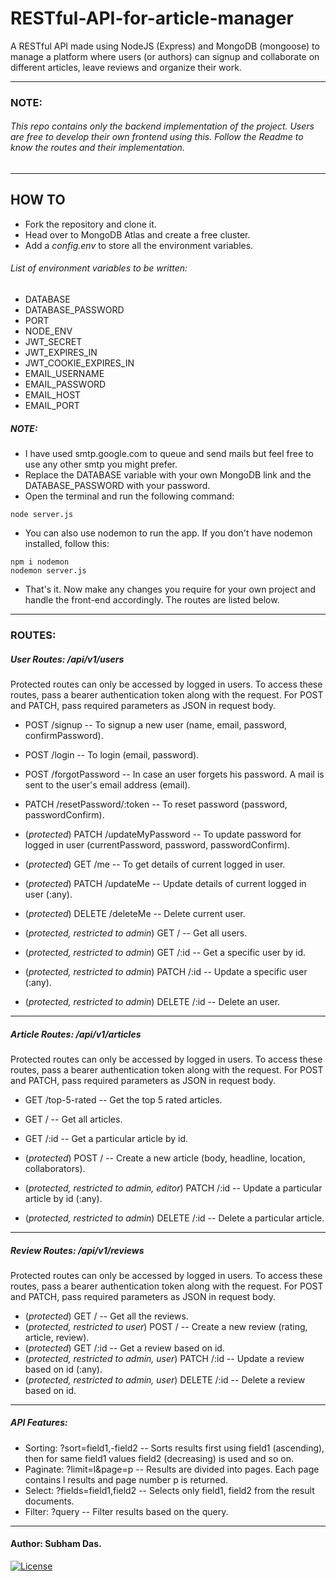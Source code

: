 # RESTful-API-for-article-manager

A RESTful API made using NodeJS (Express) and MongoDB (mongoose) to manage a platform where users (or authors) can signup and collaborate on different articles, leave reviews and organize their work. 

------------------------------------------------------------------------------------------------------------------------------------------
### NOTE: 

###### This repo contains only the backend implementation of the project. Users are free to develop their own frontend using this. Follow the Readme to know the routes and their implementation.

-------------------------------------------------------------------------------------------------------------------------------------

## HOW TO

- Fork the repository and clone it.
- Head over to MongoDB Atlas and create a free cluster.
- Add a *config.env* to store all the environment variables.
###### List of environment variables to be written:
- DATABASE
- DATABASE_PASSWORD
- PORT
- NODE_ENV
- JWT_SECRET
- JWT_EXPIRES_IN
- JWT_COOKIE_EXPIRES_IN
- EMAIL_USERNAME
- EMAIL_PASSWORD
- EMAIL_HOST
- EMAIL_PORT

##### NOTE: 
- I have used smtp.google.com to queue and send mails but feel free to use any other smtp you might prefer. 
- Replace the DATABASE variable with your own MongoDB link and the DATABASE_PASSWORD with your password.
- Open the terminal and run the following command:
```
node server.js
```
- You can also use nodemon to run the app. If you don't have nodemon installed, follow this:
```
npm i nodemon
nodemon server.js
```
- That's it. Now make any changes you require for your own project and handle the front-end accordingly. The routes are listed below.

--------------------------------------------------------------------------------------------------------------

### ROUTES:

##### User Routes: /api/v1/users

Protected routes can only be accessed by logged in users. To access these routes, pass a bearer authentication token along with the request.
For POST and PATCH, pass required parameters as JSON in request body.

- POST /signup                  -- To signup a new user (name, email, password, confirmPassword).
- POST /login                   -- To login (email, password).
- POST /forgotPassword          -- In case an user forgets his password. A mail is sent to the user's email address (email).
- PATCH /resetPassword/:token   -- To reset password (password, passwordConfirm).

- (*protected*) PATCH /updateMyPassword -- To update password for logged in user (currentPassword, password, passwordConfirm).
- (*protected*) GET /me                 -- To get details of current logged in user.
- (*protected*) PATCH /updateMe         -- Update details of current logged in user (:any).
- (*protected*) DELETE /deleteMe        -- Delete current user.

- (*protected, restricted to admin*) GET /        -- Get all users.
- (*protected, restricted to admin*) GET /:id     -- Get a specific user by id.
- (*protected, restricted to admin*) PATCH /:id   -- Update a specific user (:any).
- (*protected, restricted to admin*) DELETE /:id  -- Delete an user.

------------------------------------------------------------------------------------------------------------------------------------

##### Article Routes: /api/v1/articles

Protected routes can only be accessed by logged in users. To access these routes, pass a bearer authentication token along with the request.
For POST and PATCH, pass required parameters as JSON in request body.

- GET /top-5-rated                                      -- Get the top 5 rated articles.
- GET /                                                 -- Get all articles.
- GET /:id                                              -- Get a particular article by id.

- (*protected*) POST /                                    -- Create a new article (body, headline, location, collaborators).
- (*protected, restricted to admin, editor*)  PATCH /:id  -- Update a particular article by id (:any).
- (*protected, restricted to admin*) DELETE /:id          -- Delete a particular article.

--------------------------------------------------------------------------------------------------------------------------------------

##### Review Routes: /api/v1/reviews

Protected routes can only be accessed by logged in users. To access these routes, pass a bearer authentication token along with the request.
For POST and PATCH, pass required parameters as JSON in request body.

- (*protected*) GET /                                   -- Get all the reviews.
- (*protected, restricted to user*) POST /              -- Create a new review (rating, article, review).
- (*protected*) GET /:id                                -- Get a review based on id.
- (*protected, restricted to admin, user*) PATCH /:id   -- Update a review based on id (:any).
- (*protected, restricted to admin, user*) DELETE /:id  -- Delete a review based on id.

-----------------------------------------------------------------------------------------------------------------------------------------

##### API Features: 

- Sorting: ?sort=field1,-field2       --  Sorts results first using field1 (ascending), then for same field1 values field2 (decreasing) is used and so on.
- Paginate: ?limit=l&page=p           --  Results are divided into pages. Each page contains l results and page number p is returned.
- Select: ?fields=field1,field2       --  Selects only field1, field2 from the result documents.
- Filter: ?query                      --  Filter results based on the query.

---------------------------------------------------------------------------------------------------------------------------------------------

#### Author: Subham Das.

[![License](http://img.shields.io/:license-mit-blue.svg)](http://doge.mit-license.org)
